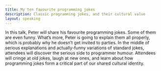 ```yaml
---
title: My ten favourite programming jokes
description: Classic programming jokes, and their cultural value
layout: speaking
---
```


In this talk, Peter will share his favourite programming jokes.
Some of them are even funny.
What’s more, Peter is going to explain them all properly, which is probably why he doesn’t get invited to parties.
In the middle of serious explanations and actually-funny variations of standard jokes, attendees will discover the serious side to programmer humour.
Attendees will cringe at old jokes, laugh at new ones, and learn about how programming jokes form a critical part of our shared cultural identity.
